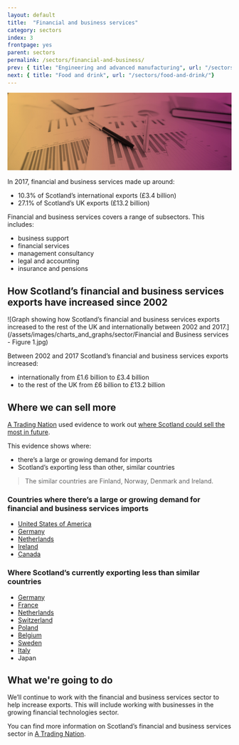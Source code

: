 ```yaml
---
layout: default
title:  "Financial and business services"
category: sectors
index: 3
frontpage: yes
parent: sectors
permalink: /sectors/financial-and-business/
prev: { title: "Engineering and advanced manufacturing", url: "/sectors/engineering-and-advanced-manufacturing/"}
next: { title: "Food and drink", url: "/sectors/food-and-drink/"}
---
```


![An image of paper and pens depicting the financial and business sector](/assets/images/sector_photography/financial-and-business-services.jpg)

In 2017, financial and business services made up around:

* 10.3% of Scotland’s international exports (£3.4 billion)
* 27.1% of Scotland’s UK exports (£13.2 billion)

Financial and business services covers a range of subsectors. This includes:

* business support
* financial services
* management consultancy
* legal and accounting
* insurance and pensions


## How Scotland’s financial and business services exports have increased since 2002
![Graph showing how Scotland’s financial and business services exports increased to the rest of the UK and internationally between 2002 and 2017.](/assets/images/charts_and_graphs/sector/Financial and Business services - Figure 1.jpg)


Between 2002 and 2017 Scotland’s financial and business services exports increased:

* internationally from £1.6 billion to £3.4 billion
* to the rest of the UK from £6 billion to £13.2 billion


## Where we can sell more

[A Trading Nation](https://www.gov.scot/publications/scotland-a-trading-nation/) used evidence to work out [where Scotland could sell the most in future](https://tradingnation.mygov.scot/where-we-could-sell-more/).

This evidence shows where:

* there’s a large or growing demand for imports
* Scotland’s exporting less than other, similar countries

> The similar countries are Finland, Norway, Denmark and Ireland.

### Countries where there’s a large or growing demand for financial and business services imports

* [United States of America](https://tradingnation.mygov.scot/country-profiles/usa/)
* [Germany](https://tradingnation.mygov.scot/country-profiles/germany/)
* [Netherlands](https://tradingnation.mygov.scot/country-profiles/netherlands/)
* [Ireland](https://tradingnation.mygov.scot/country-profiles/netherlands/)
* [Canada](https://tradingnation.mygov.scot/country-profiles/canada/)

### Where Scotland’s currently exporting less than similar countries

* [Germany](https://tradingnation.mygov.scot/country-profiles/germany/)
* [France](https://tradingnation.mygov.scot/country-profiles/france/)
* [Netherlands](https://tradingnation.mygov.scot/country-profiles/netherlands/)
* [Switzerland](https://tradingnation.mygov.scot/country-profiles/switzerland/)
* [Poland](https://tradingnation.mygov.scot/country-profiles/poland/)
* [Belgium](https://tradingnation.mygov.scot/country-profiles/belgium/)
* [Sweden](https://tradingnation.mygov.scot/country-profiles/sweden/)
* [Italy](https://tradingnation.mygov.scot/country-profiles/italy/)
* Japan


## What we're going to do

We’ll continue to work with the financial and business services sector to help increase exports. This will include working with businesses in the growing financial technologies sector.

You can find more information on Scotland’s financial and business services sector in [A Trading Nation](https://www.gov.scot/publications/scotland-a-trading-nation/).
